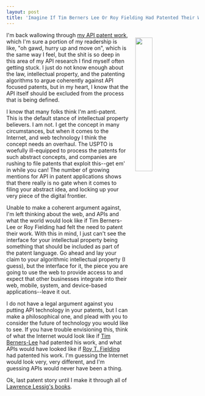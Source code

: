 ```yaml
---
layout: post
title: 'Imagine If Tim Berners Lee Or Roy Fielding Had Patented Their Work'
---
```

<p><img style="padding: 15px;" src="https://s3.amazonaws.com/kinlane-productions/bw-icons/bw-cybersecurity.png" alt="" width="30%" align="right" /></p>
<p>I'm back wallowing through <a href="http://patents.apievangelist.com/">my API patent work</a>, which I'm sure a portion of my readership is like, "oh gawd, hurry up and move on", which is the same way I feel, but the shit is so deep in this area of my API research I find myself often getting stuck. I just do not know enough about the law, intellectual property, and the patenting algorithms to argue coherently against API focused patents, but in my heart, I know that the API itself should be&nbsp;excluded from the process that is being defined.</p>
<p>I know that many folks think I'm anti-patent. This is the default stance of intellectual&nbsp;property believers. I am not. I get the concept in many circumstances, but when it comes to the Internet, and web technology I think the concept needs an overhaul. The USPTO is woefully ill-equipped to process the patents for such abstract concepts, and companies are rushing to file patents that exploit this--get em' in while you can! The number of growing mentions for API in patent applications shows that there really is no&nbsp;gate&nbsp;when it comes to filing your abstract idea, and locking up your very piece of the digital frontier.</p>
<p>Unable to make a coherent argument against, I'm left thinking about the web, and APIs and what the world would look like if Tim Berners-Lee or Roy Fielding had felt the need to patent their work. With this in mind, I just can't see the interface for your intellectual property being something that should be included as part of the patent language. Go ahead and lay your claim to your algorithmic intellectual property (I guess), but the interface for it, the piece you are going to use the web to provide access to&nbsp;and expect that other businesses&nbsp;integrate into their web, mobile, system, and device-based applications--leave it out.</p>
<p>I do not have a legal argument&nbsp;against you putting API technology in your patents, but I can make a philosophical one, and plead with you to consider the future of technology you would like to see. If you have trouble envisioning this, think of what the Internet would look like if <a href="https://en.wikipedia.org/wiki/Tim_Berners-Lee">Tim Berners-Lee</a> had patented his work, and what APIs would have looked like if <a href="https://en.wikipedia.org/wiki/Roy_Fielding">Roy T. Fielding</a> had patented his work. I'm guessing the Internet would look very, very different, and I'm guessing APIs would never have been a thing.</p>
<p>Ok, last patent story until I make it through all of <a href="https://www.amazon.com/Lawrence-Lessig/e/B001HCW3ZK/ref=dp_byline_cont_book_1">Lawrence Lessig's books</a>.</p>